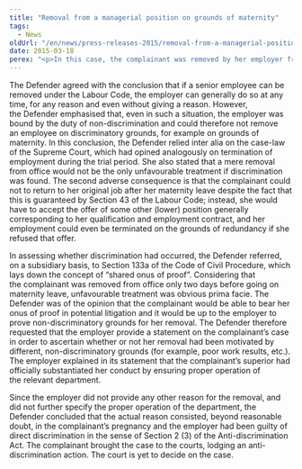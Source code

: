 ```yaml
---
title: "Removal from a managerial position on grounds of maternity"
tags:
  - News
oldUrl: "/en/news/press-releases-2015/removal-from-a-managerial-position-on-grounds-of-maternity/"
date: 2015-03-18
perex: "<p>In this case, the complainant was removed by her employer from a managerial position shortly before going on maternity leave. She considered this to be discriminatory and protested against the employer’s conduct in writing. The employer responded by referring to Section 73 of the Labour Code and claiming that she could be removed from such a position without being given a reason.</p>"
---
```


<!-- imported from the old website -->

<p>The Defender agreed with the conclusion that if a senior employee can be removed under the Labour Code, the employer can generally do so at any time, for any reason and even without giving a reason. However, the Defender emphasised that, even in such a situation, the employer was bound by the duty of non-discrimination and could therefore not remove an employee on discriminatory grounds, for example on grounds of maternity. In this conclusion, the Defender relied inter alia on the case-law of the Supreme Court, which had opined analogously on termination of employment during the trial period. She also stated that a mere removal from office would not be the only unfavourable treatment if discrimination was found. The second adverse consequence is that the complainant could not to return to her original job after her maternity leave despite the fact that this is guaranteed by Section 43 of the Labour Code; instead, she would have to accept the offer of some other (lower) position generally corresponding to her qualification and employment contract, and her employment could even be terminated on the grounds of redundancy if she refused that offer.</p><p>In assessing whether discrimination had occurred, the Defender referred, on a subsidiary basis, to Section 133a of the Code of Civil Procedure, which lays down the concept of “shared onus of proof”. Considering that the complainant was removed from office only two days before going on maternity leave, unfavourable treatment was obvious prima facie. The Defender was of the opinion that the complainant would be able to bear her onus of proof in potential litigation and it would be up to the employer to prove non-discriminatory grounds for her removal. The Defender therefore requested that the employer provide a statement on the complainant’s case in order to ascertain whether or not her removal had been motivated by different, non-discriminatory grounds (for example, poor work results, etc.). The employer explained in its statement that the complainant’s superior had officially substantiated her conduct by ensuring proper operation of the relevant department.</p>Since the employer did not provide any other reason for the removal, and did not further specify the proper operation of the department, the Defender concluded that the actual reason consisted, beyond reasonable doubt, in the complainant’s pregnancy and the employer had been guilty of direct discrimination in the sense of Section 2 (3) of the Anti-discrimination Act. The complainant brought the case to the courts, lodging an anti-discrimination action. The court is yet to decide on the case. <br />
